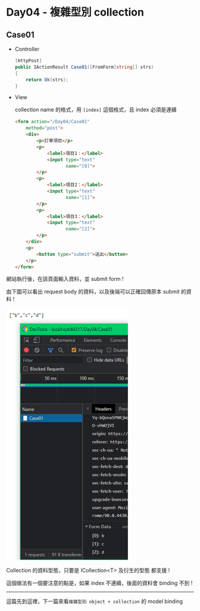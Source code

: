 # Day04 - 複雜型別 collection

## Case01

- Controller

    ```csharp
    [HttpPost]
    public IActionResult Case01([FromForm]string[] strs)
    {
        return Ok(strs);
    }
    ```

- View

    collection name 的格式，用 `[index]` 這個格式，且 index 必須是連續

    ```html
    <form action="/Day04/Case01"
        method="post">
        <div>
            <p>訂單項目</p>
            <p>
                <label>項目1：</label>
                <input type="text"
                       name="[0]">
            </p>
            <p>
                <label>項目2：</label>
                <input type="text"
                       name="[1]">
            </p>
            <p>
                <label>項目3：</label>
                <input type="text"
                       name="[2]">
            </p>
        </div>
        <p>
            <button type="submit">送出</button>
        </p>
    </form>
    ```

網站執行後，在該頁面輸入資料，並 submit form !

由下圖可以看出 request body 的資料，以及後端可以正確回傳原本 submit 的資料 !

![Image](./Pics/62530d65-3eb5-4afc-8957-93427788b7cf.png)

Collection 的資料型態，只要是 ICollection\<T> 及衍生的型態 都支援 !

這個做法有一個要注意的點是，如果 index 不連續，後面的資料會 binding 不到 !

---

這篇先到這裡，下一篇來看`複雜型別 object + collection` 的 model binding 